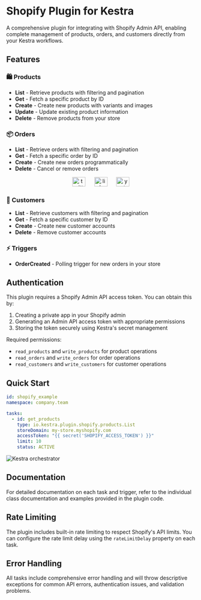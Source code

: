 # Shopify Plugin for Kestra

A comprehensive plugin for integrating with Shopify Admin API, enabling complete management of products, orders, and customers directly from your Kestra workflows.

## Features

### 🛍️ Products
- **List** - Retrieve products with filtering and pagination
- **Get** - Fetch a specific product by ID
- **Create** - Create new products with variants and images  
- **Update** - Update existing product information
- **Delete** - Remove products from your store

### 📦 Orders
- **List** - Retrieve orders with filtering and pagination
- **Get** - Fetch a specific order by ID
- **Create** - Create new orders programmatically
- **Delete** - Cancel or remove orders
<p align="center">
  <a href="https://twitter.com/kestra_io" style="margin: 0 10px;">
        <img src="https://kestra.io/twitter.svg" alt="twitter" width="35" height="25" /></a>
  <a href="https://www.linkedin.com/company/kestra/" style="margin: 0 10px;">
        <img src="https://kestra.io/linkedin.svg" alt="linkedin" width="35" height="25" /></a>
  <a href="https://www.youtube.com/@kestra-io" style="margin: 0 10px;">
        <img src="https://kestra.io/youtube.svg" alt="youtube" width="35" height="25" /></a>
</p>

### 👥 Customers
- **List** - Retrieve customers with filtering and pagination
- **Get** - Fetch a specific customer by ID
- **Create** - Create new customer accounts
- **Delete** - Remove customer accounts

### ⚡ Triggers
- **OrderCreated** - Polling trigger for new orders in your store

## Authentication

This plugin requires a Shopify Admin API access token. You can obtain this by:

1. Creating a private app in your Shopify admin
2. Generating an Admin API access token with appropriate permissions
3. Storing the token securely using Kestra's secret management

Required permissions:
- `read_products` and `write_products` for product operations
- `read_orders` and `write_orders` for order operations  
- `read_customers` and `write_customers` for customer operations

## Quick Start

```yaml
id: shopify_example
namespace: company.team

tasks:
  - id: get_products
    type: io.kestra.plugin.shopify.products.List
    storeDomain: my-store.myshopify.com
    accessToken: "{{ secret('SHOPIFY_ACCESS_TOKEN') }}"
    limit: 10
    status: ACTIVE
```

![Kestra orchestrator](https://kestra.io/video.gif)

## Documentation

For detailed documentation on each task and trigger, refer to the individual class documentation and examples provided in the plugin code.

## Rate Limiting

The plugin includes built-in rate limiting to respect Shopify's API limits. You can configure the rate limit delay using the `rateLimitDelay` property on each task.

## Error Handling

All tasks include comprehensive error handling and will throw descriptive exceptions for common API errors, authentication issues, and validation problems.
